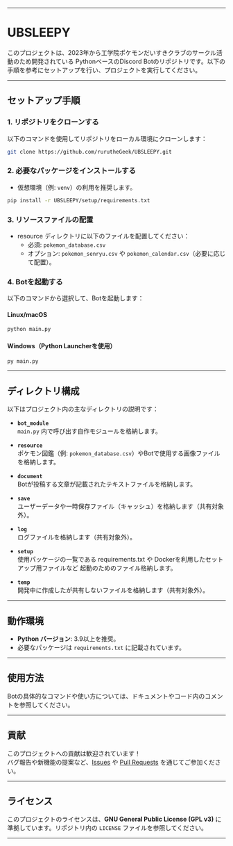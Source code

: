 
---

# UBSLEEPY

このプロジェクトは、2023年から工学院ポケモンだいすきクラブのサークル活動のため開発されている PythonベースのDiscord Botのリポジトリです。以下の手順を参考にセットアップを行い、プロジェクトを実行してください。

---

## セットアップ手順

### 1. リポジトリをクローンする
以下のコマンドを使用してリポジトリをローカル環境にクローンします：
```bash
git clone https://github.com/rurutheGeek/UBSLEEPY.git
```

### 2. 必要なパッケージをインストールする
- 仮想環境（例: `venv`）の利用を推奨します。

```bash
pip install -r UBSLEEPY/setup/requirements.txt
```

### 3. リソースファイルの配置
- resource ディレクトリに以下のファイルを配置してください：
  - 必須: `pokemon_database.csv`
  - オプション: `pokemon_senryu.csv` や `pokemon_calendar.csv`（必要に応じて配置）。

### 4. Botを起動する
以下のコマンドから選択して、Botを起動します：

#### Linux/macOS
```bash
python main.py
```

#### Windows（Python Launcherを使用）
```bash
py main.py
```

---

## ディレクトリ構成

以下はプロジェクト内の主なディレクトリの説明です：

- **`bot_module`**  
  `main.py` 内で呼び出す自作モジュールを格納します。

- **`resource`**  
  ポケモン図鑑（例: `pokemon_database.csv`）やBotで使用する画像ファイルを格納します。

- **`document`**  
  Botが投稿する文章が記載されたテキストファイルを格納します。

- **`save`**  
  ユーザーデータや一時保存ファイル（キャッシュ）を格納します（共有対象外）。

- **`log`**  
  ログファイルを格納します（共有対象外）。

- **`setup`**  
  使用パッケージの一覧である requirements.txt や Dockerを利用したセットアップ用ファイルなど 起動のためのファイル格納します。

- **`temp`**  
  開発中に作成したが共有しないファイルを格納します（共有対象外）。

---

## 動作環境

- **Python バージョン**: 3.9以上を推奨。
- 必要なパッケージは `requirements.txt` に記載されています。

---

## 使用方法

Botの具体的なコマンドや使い方については、ドキュメントやコード内のコメントを参照してください。

---

## 貢献

このプロジェクトへの貢献は歓迎されています！  
バグ報告や新機能の提案など、[Issues](https://github.com/rurutheGeek/UBSLEEPY/issues) や [Pull Requests](https://github.com/rurutheGeek/UBSLEEPY/pulls) を通じてご参加ください。

---

## ライセンス

このプロジェクトのライセンスは、**GNU General Public License (GPL v3)** に準拠しています。リポジトリ内の `LICENSE` ファイルを参照してください。

---